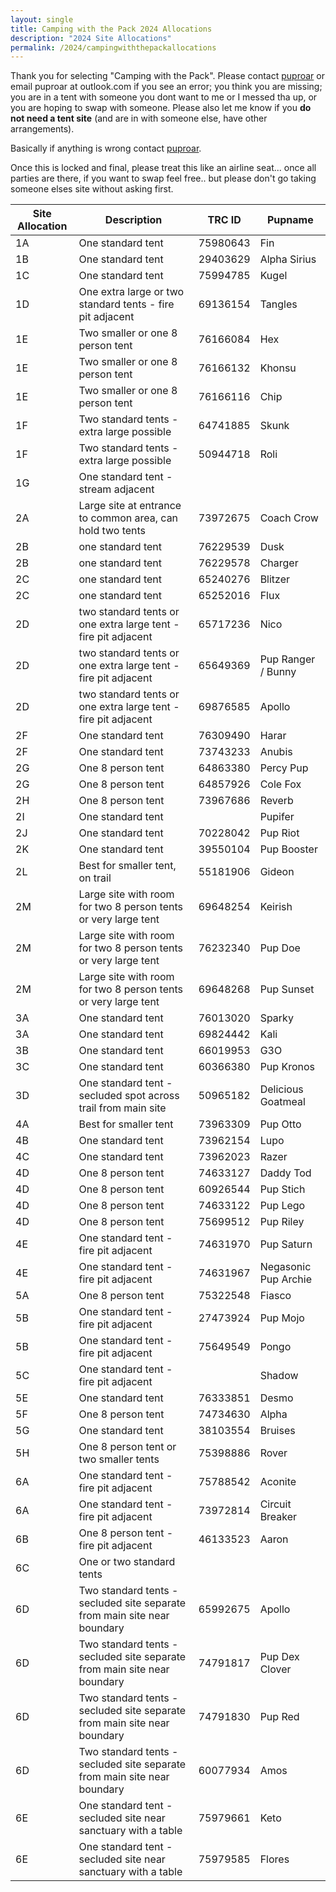 ```yaml
---
layout: single
title: Camping with the Pack 2024 Allocations
description: "2024 Site Allocations"
permalink: /2024/campingwiththepackallocations
---
```

Thank you for selecting "Camping with the Pack". Please contact [puproar](https://t.me/puproar) or email puproar at outlook.com if you see an error; you think you are missing; you are in a tent with someone you dont want to me or I messed tha up, or you are hoping to swap with someone. Please also let me know if you **do not need a tent site** (and are in with someone else, have other arrangements).

Basically if anything is wrong contact [puproar](https://t.me/puproar).

Once this is locked and final, please treat this like an airline seat... once all parties are there, if you want to swap feel free.. but please don't go taking someone elses site without asking first.


Site Allocation | Description | TRC ID | Pupname
---|---|---|---
1A|One standard tent|75980643|Fin
1B|One standard tent|29403629|Alpha Sirius
1C|One standard tent|75994785|Kugel
1D|One extra large or two standard tents - fire pit adjacent|69136154|Tangles
1E|Two smaller or one 8 person tent|76166084|Hex
1E|Two smaller or one 8 person tent|76166132|Khonsu
1E|Two smaller or one 8 person tent|76166116|Chip
1F|Two standard tents - extra large possible|64741885|Skunk
1F|Two standard tents - extra large possible|50944718|Roli
1G|One standard tent - stream adjacent||
2A|Large site at entrance to common area, can hold two tents|73972675|Coach Crow
2B|one standard tent|76229539|Dusk
2B|one standard tent|76229578|Charger
2C|one standard tent|65240276|Blitzer
2C|one standard tent|65252016|Flux
2D|two standard tents or one extra large tent - fire pit adjacent|65717236|Nico
2D|two standard tents or one extra large tent - fire pit adjacent|65649369|Pup Ranger / Bunny
2D|two standard tents or one extra large tent - fire pit adjacent|69876585|Apollo
2F|One standard tent|76309490|Harar
2F|One standard tent|73743233|Anubis
2G|One 8 person tent|64863380|Percy Pup
2G|One 8 person tent|64857926|Cole Fox
2H|One 8 person tent|73967686|Reverb
2I|One standard tent||Pupifer
2J|One standard tent|70228042|Pup Riot
2K|One standard tent|39550104|Pup Booster
2L|Best for smaller tent, on trail|55181906|Gideon
2M|Large site with room for two 8 person tents or very large tent|69648254|Keirish
2M|Large site with room for two 8 person tents or very large tent|76232340|Pup Doe
2M|Large site with room for two 8 person tents or very large tent|69648268|Pup Sunset
3A|One standard tent|76013020|Sparky
3A|One standard tent|69824442|Kali
3B|One standard tent|66019953|G3O
3C|One standard tent|60366380|Pup Kronos
3D|One standard tent - secluded spot across trail from main site|50965182|Delicious Goatmeal
4A|Best for smaller tent|73963309|Pup Otto
4B|One standard tent|73962154|Lupo
4C|One standard tent|73962023|Razer
4D|One 8 person tent|74633127|Daddy Tod
4D|One 8 person tent|60926544|Pup Stich
4D|One 8 person tent|74633122|Pup Lego
4D|One 8 person tent|75699512|Pup Riley
4E|One standard tent - fire pit adjacent|74631970|Pup Saturn
4E|One standard tent - fire pit adjacent|74631967|Negasonic Pup Archie
5A|One 8 person tent|75322548|Fiasco
5B|One standard tent - fire pit adjacent|27473924|Pup Mojo
5B|One standard tent - fire pit adjacent|75649549|Pongo
5C|One standard tent - fire pit adjacent||Shadow
5E|One standard tent|76333851|Desmo
5F|One 8 person tent|74734630|Alpha
5G|One standard tent|38103554|Bruises
5H|One 8 person tent or two smaller tents|75398886|Rover
6A|One standard tent - fire pit adjacent|75788542|Aconite
6A|One standard tent - fire pit adjacent|73972814|Circuit Breaker
6B|One 8 person tent - fire pit adjacent|46133523|Aaron
6C|One or two standard tents||
6D|Two standard tents - secluded site separate from main site near boundary|65992675|Apollo
6D|Two standard tents - secluded site separate from main site near boundary|74791817|Pup Dex Clover
6D|Two standard tents - secluded site separate from main site near boundary|74791830|Pup Red
6D|Two standard tents - secluded site separate from main site near boundary|60077934|Amos
6E|One standard tent - secluded site near sanctuary with a table|75979661|Keto
6E|One standard tent - secluded site near sanctuary with a table|75979585|Flores